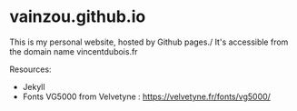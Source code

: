 # vainzou.github.io

This is my personal website, hosted by Github pages./
It's accessible from the domain name vincentdubois.fr

Resources:
- Jekyll
- Fonts VG5000 from Velvetyne : https://velvetyne.fr/fonts/vg5000/
